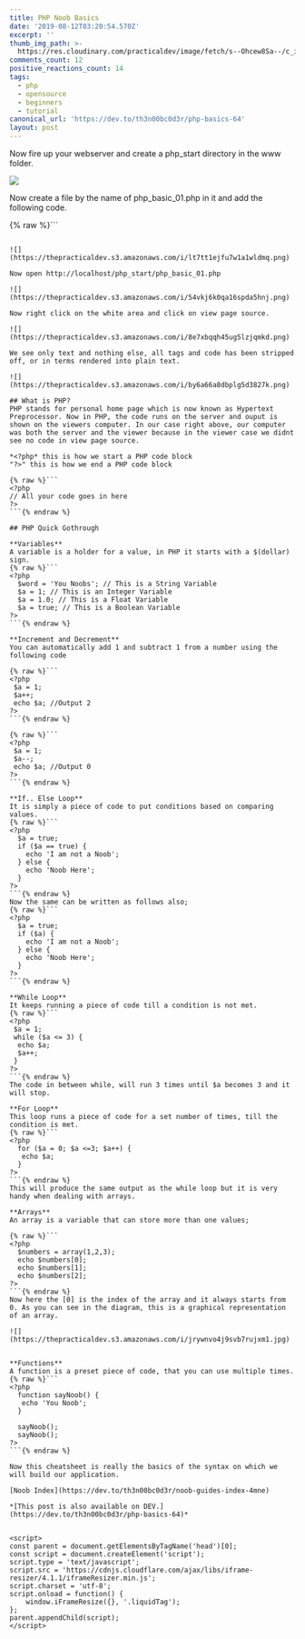 ```yaml
---
title: PHP Noob Basics
date: '2019-08-12T03:20:54.570Z'
excerpt: ''
thumb_img_path: >-
  https://res.cloudinary.com/practicaldev/image/fetch/s--Ohcew8Sa--/c_imagga_scale,f_auto,fl_progressive,h_420,q_auto,w_1000/https://res.cloudinary.com/practicaldev/image/fetch/s--vTlMgbrG--/c_imagga_scale%2Cf_auto%2Cfl_progressive%2Ch_420%2Cq_auto%2Cw_1000/https://thepracticaldev.s3.amazonaws.com/i/1m6wq94jv0r2aaw24ny2.jpg
comments_count: 12
positive_reactions_count: 14
tags:
  - php
  - opensource
  - beginners
  - tutorial
canonical_url: 'https://dev.to/th3n00bc0d3r/php-basics-64'
layout: post
---
```

Now fire up your webserver and create a php_start directory in the www folder.

![](https://thepracticaldev.s3.amazonaws.com/i/dn0hoyboyc7ewulpumcc.png)

Now create a file by the name of php_basic_01.php in it and add the following code.

{% raw %}```
<?php echo 'Hello Noobs';?>
```{% endraw %}

![](https://thepracticaldev.s3.amazonaws.com/i/lt7tt1ejfu7w1a1wldmq.png)

Now open http://localhost/php_start/php_basic_01.php

![](https://thepracticaldev.s3.amazonaws.com/i/54vkj6k0qa16spda5hnj.png)

Now right click on the white area and click on view page source.

![](https://thepracticaldev.s3.amazonaws.com/i/8e7xbqqh45ug5lzjqmkd.png)

We see only text and nothing else, all tags and code has been stripped off, or in terms rendered into plain text.

![](https://thepracticaldev.s3.amazonaws.com/i/by6a66a8dbplg5d3827k.png)

## What is PHP?
PHP stands for personal home page which is now known as Hypertext Preprocessor. Now in PHP, the code runs on the server and ouput is shown on the viewers computer. In our case right above, our computer was both the server and the viewer because in the viewer case we didnt see no code in view page source.

*<?php* this is how we start a PHP code block 
"?>" this is how we end a PHP code block

{% raw %}```
<?php
// All your code goes in here
?>
```{% endraw %}

## PHP Quick Gothrough

**Variables**
A variable is a holder for a value, in PHP it starts with a $(dollar) sign.
{% raw %}```
<?php
  $word = 'You Noobs'; // This is a String Variable
  $a = 1; // This is an Integer Variable
  $a = 1.0; // This is a Float Variable
  $a = true; // This is a Boolean Variable
?>
```{% endraw %}

**Increment and Decrement**
You can automatically add 1 and subtract 1 from a number using the following code

{% raw %}```
<?php
 $a = 1;
 $a++;
 echo $a; //Output 2
?>
```{% endraw %}

{% raw %}```
<?php
 $a = 1;
 $a--;
 echo $a; //Output 0
?>
```{% endraw %}

**If.. Else Loop**
It is simply a piece of code to put conditions based on comparing values.
{% raw %}```
<?php
  $a = true;
  if ($a == true) {
    echo 'I am not a Noob';
  } else {
    echo 'Noob Here';
  }
?>
```{% endraw %} 
Now the same can be written as follows also;
{% raw %}```
<?php
  $a = true;
  if ($a) {
    echo 'I am not a Noob';
  } else {
    echo 'Noob Here';
  }
?>
```{% endraw %}

**While Loop**
It keeps running a piece of code till a condition is not met.
{% raw %}```
<?php
 $a = 1;
 while ($a <= 3) {
  echo $a;
  $a++;
 }
?>
```{% endraw %}
The code in between while, will run 3 times until $a becomes 3 and it will stop.

**For Loop**
This loop runs a piece of code for a set number of times, till the condition is met.
{% raw %}```
<?php
  for ($a = 0; $a <=3; $a++) {
   echo $a;
  }
?>
```{% endraw %}
This will produce the same output as the while loop but it is very handy when dealing with arrays.

**Arrays**
An array is a variable that can store more than one values;

{% raw %}```
<?php
  $numbers = array(1,2,3);
  echo $numbers[0];
  echo $numbers[1];
  echo $numbers[2];
?>
```{% endraw %}
Now here the [0] is the index of the array and it always starts from 0. As you can see in the diagram, this is a graphical representation of an array.

![](https://thepracticaldev.s3.amazonaws.com/i/jrywnvo4j9svb7rujxm1.jpg)


**Functions**
A function is a preset piece of code, that you can use multiple times.
{% raw %}```
<?php
  function sayNoob() {
   echo 'You Noob';
  }

  sayNoob();
  sayNoob();
?>
```{% endraw %}

Now this cheatsheet is really the basics of the syntax on which we will build our application.

[Noob Index](https://dev.to/th3n00bc0d3r/noob-guides-index-4mne)

*[This post is also available on DEV.](https://dev.to/th3n00bc0d3r/php-basics-64)*


<script>
const parent = document.getElementsByTagName('head')[0];
const script = document.createElement('script');
script.type = 'text/javascript';
script.src = 'https://cdnjs.cloudflare.com/ajax/libs/iframe-resizer/4.1.1/iframeResizer.min.js';
script.charset = 'utf-8';
script.onload = function() {
    window.iFrameResize({}, '.liquidTag');
};
parent.appendChild(script);
</script>    
